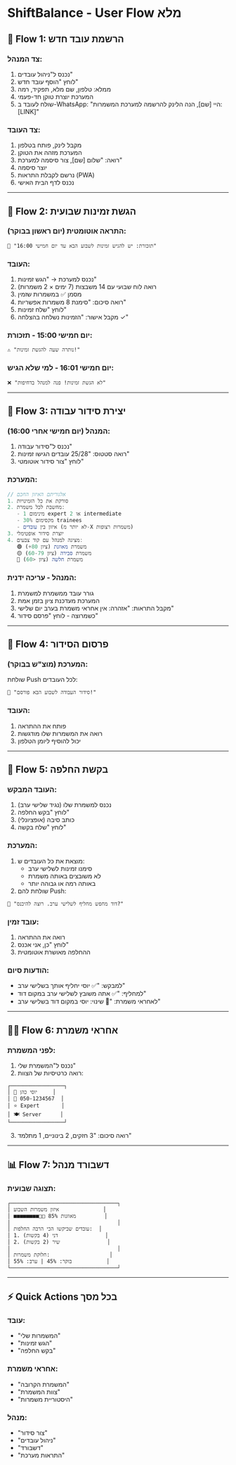 # ShiftBalance - User Flow מלא

## 🎯 Flow 1: הרשמת עובד חדש

### צד המנהל:
1. נכנס ל"ניהול עובדים"
2. לוחץ "הוסף עובד חדש"
3. ממלא: טלפון, שם מלא, תפקיד, רמה
4. המערכת יוצרת טוקן חד-פעמי
5. שולח לעובד ב-WhatsApp: "היי [שם], הנה הלינק להרשמה למערכת המשמרות: [LINK]"

### צד העובד:
1. מקבל לינק, פותח בטלפון
2. המערכת מזהה את הטוקן
3. רואה: "שלום [שם], צור סיסמה למערכת"
4. יוצר סיסמה
5. נרשם לקבלת התראות (PWA)
6. נכנס לדף הבית האישי

---

## 📅 Flow 2: הגשת זמינות שבועית

### התראה אוטומטית (יום ראשון בבוקר):
```
🔔 "תזכורת: יש להגיש זמינות לשבוע הבא עד יום חמישי 16:00"
```

### העובד:
1. נכנס למערכת → "הגש זמינות"
2. רואה לוח שבועי עם 14 משבצות (7 ימים × 2 משמרות)
3. מסמן ✅ במשמרות שזמין
4. רואה סיכום: "סימנת 8 משמרות אפשריות"
5. לוחץ "שלח זמינות"
6. מקבל אישור: "הזמינות נשלחה בהצלחה ✓"

### יום חמישי 15:00 - תזכורת:
```
⚠️ "נותרה שעה להגשת זמינות!"
```

### יום חמישי 16:01 - למי שלא הגיש:
```
❌ "לא הגשת זמינות! פנה למנהל בדחיפות"
```

---

## 🤖 Flow 3: יצירת סידור עבודה

### המנהל (יום חמישי אחרי 16:00):
1. נכנס ל"סידור עבודה"
2. רואה סטטוס: "25/28 עובדים הגישו זמינות"
3. לוחץ "צור סידור אוטומטי"

### המערכת:
```javascript
// אלגוריתם האיזון החכם
1. סורקת את כל הזמינויות
2. מחשבת לכל משמרת:
   - מינימום 1 expert או 2 intermediate
   - מקסימום 30% trainees
   - איזון בין עובדים (לא יותר מ-X משמרות רצופות)
3. יוצרת סידור אופטימלי
4. מציגה למנהל עם קוד צבעים:
   🟢 משמרת מאוזנת (ציון 80+)
   🟡 משמרת סבירה (ציון 60-79)
   🔴 משמרת חלשה (ציון <60)
```

### המנהל - עריכה ידנית:
1. גורר עובד ממשמרת למשמרת
2. המערכת מעדכנת ציון בזמן אמת
3. מקבל התראות: "אזהרה: אין אחראי משמרת בערב יום שלישי"
4. כשמרוצה - לוחץ "פרסם סידור"

---

## 📢 Flow 4: פרסום הסידור

### המערכת (מוצ"ש בבוקר):
שולחת Push לכל העובדים:
```
📅 "סידור העבודה לשבוע הבא פורסם!"
```

### העובד:
1. פותח את ההתראה
2. רואה את המשמרות שלו מודגשות
3. יכול להוסיף ליומן הטלפון

---

## 🔄 Flow 5: בקשת החלפה

### העובד המבקש:
1. נכנס למשמרת שלו (נגיד שלישי ערב)
2. לוחץ "בקש החלפה"
3. כותב סיבה (אופציונלי)
4. לוחץ "שלח בקשה"

### המערכת:
1. מוצאת את כל העובדים ש:
   - סימנו זמינות לשלישי ערב
   - לא משובצים באותה משמרת
   - באותה רמה או גבוהה יותר
2. שולחת להם Push:
```
🔄 "דוד מחפש מחליף לשלישי ערב. רוצה להיכנס?"
```

### עובד זמין:
1. רואה את ההתראה
2. לוחץ "כן, אני אכנס"
3. ההחלפה מאושרת אוטומטית

### הודעות סיום:
- למבקש: "✅ יוסי יחליף אותך בשלישי ערב"
- למחליף: "✅ אתה משובץ לשלישי ערב במקום דוד"
- לאחראי משמרת: "📢 שינוי: יוסי במקום דוד בשלישי ערב"

---

## 👨‍💼 Flow 6: אחראי משמרת

### לפני המשמרת:
1. נכנס ל"המשמרת שלי"
2. רואה כרטיסיות של הצוות:
```
┌─────────────────┐
│ 👤 יוסי כהן     │
│ 📱 050-1234567  │
│ ⭐ Expert       │
│ 🍽️ Server      │
└─────────────────┘
```
3. רואה סיכום: "3 חזקים, 2 בינוניים, 1 מתלמד"

---

## 📊 Flow 7: דשבורד מנהל

### תצוגה שבועית:
```
┌──────────────────────────────────┐
│ איזון משמרות השבוע              │
│ ■■■■■■■■□□ 85% מאוזנות         │
│                                  │
│ עובדים שביקשו הכי הרבה החלפות:  │
│ 1. דני (4 בקשות)               │
│ 2. שיר (2 בקשות)               │
│                                  │
│ חלוקת משמרות:                   │
│ בוקר: 45% | ערב: 55%           │
└──────────────────────────────────┘
```

---

## ⚡ Quick Actions בכל מסך

### עובד:
- "המשמרות שלי"
- "הגש זמינות"
- "בקש החלפה"

### אחראי משמרת:
- "המשמרת הקרובה"
- "צוות המשמרת"
- "היסטוריית משמרות"

### מנהל:
- "צור סידור"
- "ניהול עובדים"
- "דשבורד"
- "התראות מערכת"